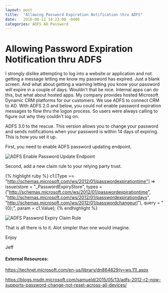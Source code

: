 ```yaml
---
layout: post
title:  "Allowing Password Expiration Notification thru ADFS"
date:   2016-08-12 14:23:00 -0400
categories: ADFS AD Password
---
```

# Allowing Password Expiration Notification thru ADFS # 

I strongly dislike attempting to log into a website or application and not getting a message letting me know my password has expired.  Just a blank screen.  And what about getting a warning letting you know your password will expire in a couple of days.  Wouldn't that be nice.  Internal apps can do this, but what about hosted apps.  My company provides hosted Microsoft Dynamic CRM platforms for our customers.  We use ADFS to connect CRM to AD.  With ADFS 2.0 and below, you could not enable password expiration messages to flow thru the logon process.  So users were always calling to figure out why they couldn't log on.  

ADFS 3.0 to the rescue.  This version allows you to change your password and sends notifications when your password is within 14 days of expiring.  This is how you set it up.

First, you need to enable ADFS password updating endpoint.

![ADFS Enable Password Update Endpoint](https://github.com/jeffbuenting/images/ADFSEnableUpdatePassword.PNG)

Second, add a new claim rule to your relying party trust.

{% highlight ruby %} 
c1:[Type == "http://schemas.microsoft.com/ws/2012/01/passwordexpirationtime"]
=> issue(store = "_PasswordExpiryStore", types = ("http://schemas.microsoft.com/ws/2012/01/passwordexpirationtime", "http://schemas.microsoft.com/ws/2012/01/passwordexpirationdays", "http://schemas.microsoft.com/ws/2012/01/passwordchangeurl"), query = "{0};", param = c1.Value);
{% endhighlight %} 

![ADFS Password Expiry Claim Rule](https://github.com/jeffbuenting/images/ADFSPasswordExpiryClaimRule.PNG)

That is all there is to it.  Alot simpler than one would imagine.

Enjoy

Jeff

#### External Resources: ####    
<https://technet.microsoft.com/en-us/library/dn864829(v=ws.11).aspx>

<https://blogs.msdn.microsoft.com/samueld/2015/05/13/adfs-2012-r2-now-supports-password-change-not-reset-across-all-devices/>
